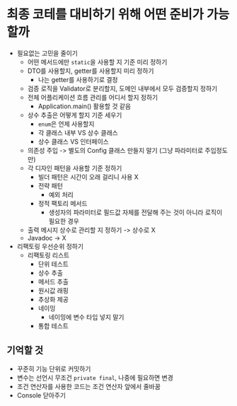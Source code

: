# 최종 코테를 대비하기 위해 어떤 준비가 가능할까

- 필요없는 고민을 줄이기
    - 어떤 메서드에만 `static`을 사용할 지 기준 미리 정하기
    - DTO를 사용할지, getter를 사용할지 미리 정하기
        - 나는 getter를 사용하기로 결정
    - 검증 로직을 Validator로 분리할지, 도메인 내부에서 모두 검증할지 정하기
    - 전체 어플리케이션 흐름 관리를 어디서 할지 정하기
        - Application.main() 활용할 것 같음
    - 상수 추출은 어떻게 할지 기준 세우기
        - `enum`은 언제 사용할지
        - 각 클래스 내부 VS 상수 클래스
        - 상수 클래스 VS 인터페이스
    - 의존성 주입 -> 별도의 Config 클래스 만들지 말기 (그냥 파라미터로 주입정도만)
    - 각 디자인 패턴을 사용할 기준 정하기
        - 빌더 패턴은 시간이 오래 걸리니 사용 X
        - 전략 패턴
            - 예외 처리
        - 정적 팩토리 메서드
            - 생성자의 파라미터로 필드값 자체를 전달해 주는 것이 아니라 로직이 필요한 경우
    - 출력 메시지 상수로 관리할 지 정하기 -> 상수로 X
    - Javadoc -> X
- 리팩토링 우선순위 정하기
    - 리팩토링 리스트
        - 단위 테스트
        - 상수 추출
        - 메서드 추출
        - 원시값 래핑
        - 추상화 제공
        - 네이밍
            - 네이밍에 변수 타입 넣지 말기
        - 통합 테스트

## 기억할 것

- 꾸준히 기능 단위로 커밋하기
- 변수는 선언시 무조건 `private final`, 나중에 필요하면 변경
- 조건 연산자를 사용한 코드는 조건 연산자 앞에서 줄바꿈
- Console 닫아주기